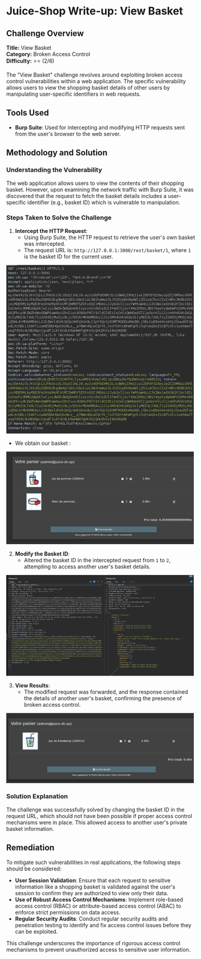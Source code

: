 # Juice-Shop Write-up: View Basket

## Challenge Overview

**Title:** View Basket\
**Category:** Broken Access Control\
**Difficulty:** ⭐⭐ (2/6)

The "View Basket" challenge revolves around exploiting broken access control vulnerabilities within a web application. The specific vulnerability allows users to view the shopping basket details of other users by manipulating user-specific identifiers in web requests.

## Tools Used

- **Burp Suite**: Used for intercepting and modifying HTTP requests sent from the user's browser to the web server.

## Methodology and Solution

### Understanding the Vulnerability

The web application allows users to view the contents of their shopping basket. However, upon examining the network traffic with Burp Suite, it was discovered that the request to fetch the basket details includes a user-specific identifier (e.g., basket ID) which is vulnerable to manipulation.

### Steps Taken to Solve the Challenge

1. **Intercept the HTTP Request**:
   - Using Burp Suite, the HTTP request to retrieve the user's own basket was intercepted.
   - The request URL is: `http://127.0.0.1:3000/rest/basket/1`, where `1` is the basket ID for the current user.

<img src="../assets/difficulty2/view_basket_1.png" alt="request" width="500px">

   - We obtain our basket : 

<img src="../assets/difficulty2/view_basket_2.png" alt="basket 1" width="500px">

2. **Modify the Basket ID**:
   - Altered the basket ID in the intercepted request from `1` to `2`, attempting to access another user's basket details.

<img src="../assets/difficulty2/view_basket_3.png" alt="replaced request" width="500px">

3. **View Results**:
   - The modified request was forwarded, and the response contained the details of another user's basket, confirming the presence of broken access control.

<img src="../assets/difficulty2/view_basket_4.png" alt="new basket" width="500px">

### Solution Explanation

The challenge was successfully solved by changing the basket ID in the request URL, which should not have been possible if proper access control mechanisms were in place. This allowed access to another user's private basket information.

## Remediation

To mitigate such vulnerabilities in real applications, the following steps should be considered:

- **User Session Validation**: Ensure that each request to sensitive information like a shopping basket is validated against the user's session to confirm they are authorized to view only their data.
- **Use of Robust Access Control Mechanisms**: Implement role-based access control (RBAC) or attribute-based access control (ABAC) to enforce strict permissions on data access.
- **Regular Security Audits**: Conduct regular security audits and penetration testing to identify and fix access control issues before they can be exploited.

This challenge underscores the importance of rigorous access control mechanisms to prevent unauthorized access to sensitive user information.
